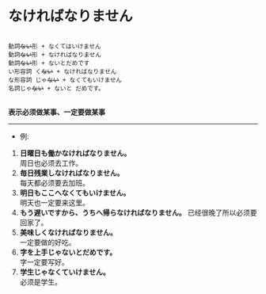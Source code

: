 # なければなりません  
<pre>
<code>
動詞<del>ない</del>形 + なくてはいけません
動詞<del>ない</del>形 + なければなりません
動詞<del>ない</del>形 + ないとだめです
い形容詞 く<del>ない</del> + なければなりません
な形容詞 じゃ<del>ない</del> + なくてもいけません
名詞じゃ<del>ない</del> + ないと だめです。
</code>
</pre>
**表示必须做某事、一定要做某事**
****
* 例:  
1. **日曜日も働かなければなりません。**  
周日也必须去工作。
2. **毎日残業しなければなりません。**  
每天都必须要去加班。
3. **明日もここへなくてもいけません。**  
明天也一定要来这里。
4. **もう遅いですから、うちへ帰らなければなりません。**
已经很晚了所以必须要回家了。
5. **美味しくなければなりません。**  
一定要做的好吃。
6. **字を上手じゃないとだめです。**  
字一定要写好。
7. **学生じゃなくていけません。**  
必须是学生。